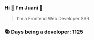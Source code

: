 ### Hi 👋 I&#39;m Juani 🦁

> I&#39;m a Frontend Web Developer SSR

### 📚 Days being a developer: 1125
